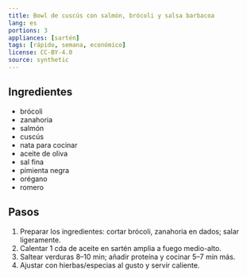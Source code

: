 ```yaml
---
title: Bowl de cuscús con salmón, brócoli y salsa barbacoa
lang: es
portions: 3
appliances: [sartén]
tags: [rápido, semana, económico]
license: CC-BY-4.0
source: synthetic
---
```

## Ingredientes
- brócoli
- zanahoria
- salmón
- cuscús
- nata para cocinar
- aceite de oliva
- sal fina
- pimienta negra
- orégano
- romero

## Pasos
1. Preparar los ingredientes: cortar brócoli, zanahoria en dados; salar ligeramente.
2. Calentar 1 cda de aceite en sartén amplia a fuego medio-alto.
3. Saltear verduras 8–10 min; añadir proteína y cocinar 5–7 min más.
4. Ajustar con hierbas/especias al gusto y servir caliente.
